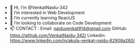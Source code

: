 - 👋 Hi, I’m @VenkatNaidu-342
- 👀 I’m interested in Web Development
- 🌱 I’m currently learning ReactJS
- 💞️ I’m looking to collaborate on Code Development
- 📫 CONTACT :
      Email: naiduvenkat914@gmail.com
      GitHub: https://github.com/VenkatNaidu-342/
      Linkedin: https://www.linkedin.com/in/akula-venkat-naidu-82908a260/

<!---
VenkatNaidu-342/VenkatNaidu-342 is a ✨ special ✨ repository because its `README.md` (this file) appears on your GitHub profile.
You can click the Preview link to take a look at your changes.
--->
